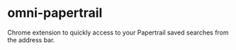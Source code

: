 # omni-papertrail
Chrome extension to quickly access to your Papertrail saved searches from the address bar.
